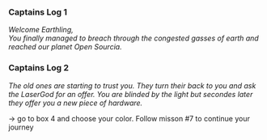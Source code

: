 ### Captains Log 1
*Welcome Earthling,  
You finally managed to breach through the congested gasses of earth and reached our planet Open Sourcia.*

### Captains Log 2
*The old ones are starting to trust you. They turn their back to you and ask the LaserGod for an offer. You are blinded by the light but secondes later they offer you a new piece of hardware.*

-> go to box 4 and choose your color. Follow misson #7 to continue your journey
